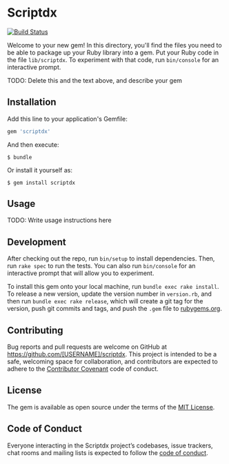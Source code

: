# Scriptdx

[![Build Status](https://travis-ci.org/tagCincy/scriptdx.svg?branch=master)](https://travis-ci.org/tagCincy/scriptdx)

Welcome to your new gem! In this directory, you'll find the files you need to be able to package up your Ruby library into a gem. Put your Ruby code in the file `lib/scriptdx`. To experiment with that code, run `bin/console` for an interactive prompt.

TODO: Delete this and the text above, and describe your gem

## Installation

Add this line to your application's Gemfile:

```ruby
gem 'scriptdx'
```

And then execute:

    $ bundle

Or install it yourself as:

    $ gem install scriptdx

## Usage

TODO: Write usage instructions here

## Development

After checking out the repo, run `bin/setup` to install dependencies. Then, run `rake spec` to run the tests. You can also run `bin/console` for an interactive prompt that will allow you to experiment.

To install this gem onto your local machine, run `bundle exec rake install`. To release a new version, update the version number in `version.rb`, and then run `bundle exec rake release`, which will create a git tag for the version, push git commits and tags, and push the `.gem` file to [rubygems.org](https://rubygems.org).

## Contributing

Bug reports and pull requests are welcome on GitHub at https://github.com/[USERNAME]/scriptdx. This project is intended to be a safe, welcoming space for collaboration, and contributors are expected to adhere to the [Contributor Covenant](http://contributor-covenant.org) code of conduct.

## License

The gem is available as open source under the terms of the [MIT License](https://opensource.org/licenses/MIT).

## Code of Conduct

Everyone interacting in the Scriptdx project’s codebases, issue trackers, chat rooms and mailing lists is expected to follow the [code of conduct](https://github.com/[USERNAME]/scriptdx/blob/master/CODE_OF_CONDUCT.md).
